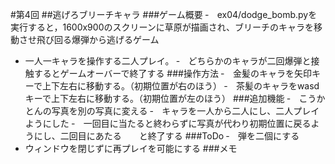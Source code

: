 #第4回
##逃げろブリーチキャラ
###ゲーム概要
‐　ex04/dodge_bomb.pyを実行すると，1600x900のスクリーンに草原が描画され、ブリーチのキャラを移動させ飛び回る爆弾から逃げるゲーム
- 一人一キャラを操作する二人プレイ。
‐　どちらかのキャラが二回爆弾と接触するとゲームオーバーで終了する
###操作方法
‐　金髪のキャラを矢印キーで上下左右に移動する。（初期位置が右のほう）
‐　茶髪のキャラをwasdキーで上下左右に移動する。（初期位置が左のほう）
###追加機能
‐　こうかとんの写真を別の写真に変える
‐　キャラを一人から二人にし、二人プレイようにした
‐　一回目に当たると終わらずに写真が代わり初期位置に戻るようにし、二回目にあたる　　と終了する
###ToDo
‐　弾を二個にする
- ウィンドウを閉じずに再プレイを可能にする
###メモ

